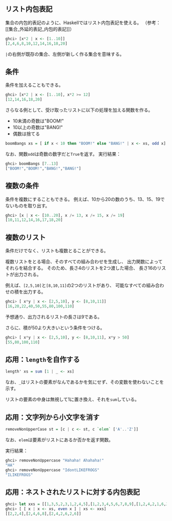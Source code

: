 ## リスト内包表記
集合の内包的表記のように、Haskellではリスト内包表記を使える。
（参考：[[集合_外延的表記_内包的表記]]）
```haskell
ghci> [x*2 | x <- [1..10]]
[2,4,6,8,10,12,14,16,18,20]
```
`|`の右側が既存の集合、左側が新しく作る集合を意味する。

## 条件
条件を加えることもできる。
```haskell
ghci> [x*2 | x <- [1..10], x*2 >= 12]
[12,14,16,18,20]
```
さらなる例として、受け取ったリストに以下の処理を加える関数を作る。
- 10未満の奇数は"BOOM!"
- 10以上の奇数は"BANG!"
- 偶数は捨てる
```haskell
boomBangs xs = [ if x < 10 then "BOOM!" else "BANG!" | x <- xs, odd x]
```
なお、関数`odd`は奇数の数字だと`True`を返す。
実行結果：
```haskell
ghci> boomBangs [7..13]
["BOOM!","BOOM!","BANG!","BANG!"]
```

## 複数の条件
条件を複数にすることもできる。
例えば、10から20の数のうち、13、15、19でないものを取り出す。
```haskell
ghci> [x | x <- [10..20], x /= 13, x /= 15, x /= 19]
[10,11,12,14,16,17,18,20]
```

## 複数のリスト
条件だけでなく、リストも複数とることができる。

複数リストをとる場合、そのすべての組み合わせを生成し、
出力関数によってそれらを結合する。
そのため、長さ4のリストを2つ渡した場合、
長さ16のリストが出力される。

例えば、`[2,5,10]`と`[8,10,11]`の2つのリストがあり、
可能なすべての組み合わせの積を出力する。
```haskell
ghci> [ x*y | x <- [2,5,10], y <- [8,10,11]]
[16,20,22,40,50,55,80,100,110]
```
予想通り、出力されるリストの長さは9である。

さらに、積が50より大きいという条件をつける。
```haskell
ghci> [ x*y | x <- [2,5,10], y <- [8,10,11], x*y > 50]
[55,80,100,110]
```

## 応用：`length`を自作する
```haskell
length' xs = sum [1 | _ <- xs]
```
なお、`_`はリストの要素がなんであるかを気にせず、その変数を使わないことを示す。

リストの要素の中身は無視して1に置き換え、それを`sum`している。

## 応用：文字列から小文字を消す
```haskell
removeNonUpperCase st = [c | c <- st, c `elem` ['A'..'Z']]
```
なお、`elem`は要素がリストにあるか否かを返す関数。

実行結果：
```haskell
ghci> removeNonUppercase "Hahaha! Ahahaha!"
"HA"
ghci> removeNonUppercase "IdontLIKEFROGS"
"ILIKEFROGS"
```

## 応用：ネストされたリストに対する内包表記
```haskell
ghci> let xxs = [[1,3,5,2,3,1,2,4,5],[1,2,3,4,5,6,7,8,9],[1,2,4,2,1,6,3,1,3,2,3,6]]
ghci> [ [ x | x <- xs, even x ] | xs <- xxs]
[[2,2,4],[2,4,6,8],[2,4,2,6,2,6]]
```
